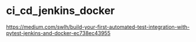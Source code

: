 # ci_cd_jenkins_docker

https://medium.com/swlh/build-your-first-automated-test-integration-with-pytest-jenkins-and-docker-ec738ec43955
